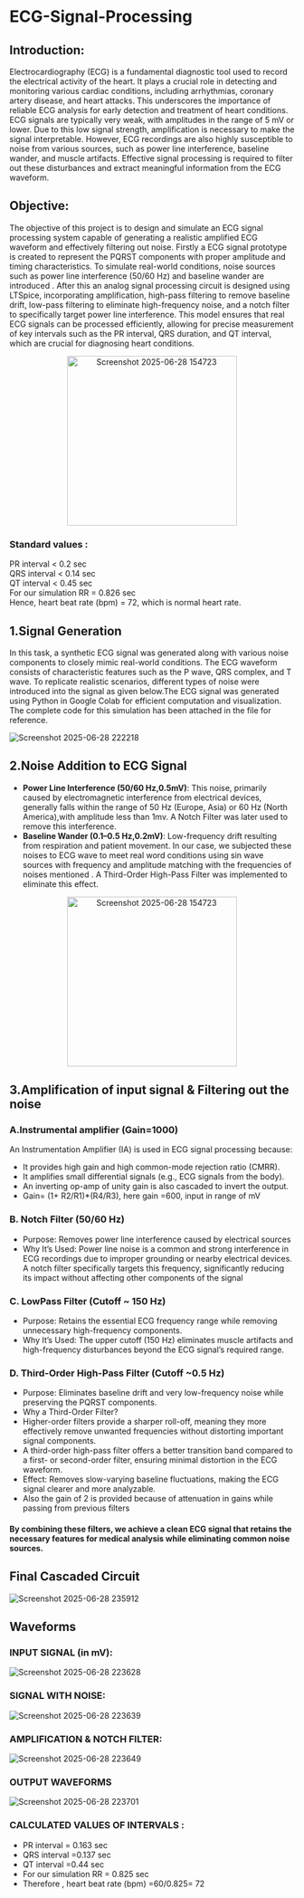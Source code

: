 # ECG-Signal-Processing
## Introduction:

Electrocardiography (ECG) is a fundamental diagnostic tool used to record the electrical activity of the heart. It plays a crucial role in detecting and monitoring various cardiac conditions, including arrhythmias, coronary artery disease, and heart attacks. This underscores the importance of reliable ECG analysis for early detection and treatment of heart conditions.
ECG signals are typically very weak, with amplitudes in the range of 5 mV or lower. Due to this low signal strength, amplification is necessary to make the signal interpretable. However, ECG recordings are also highly susceptible to noise from various sources, such as power line interference, baseline wander, and muscle artifacts. Effective signal processing is required to filter out these disturbances and extract meaningful information from the ECG waveform.

## Objective:
The objective of this project is to design and simulate an ECG signal processing system capable of generating a realistic amplified ECG waveform and effectively filtering out noise. Firstly a  ECG signal prototype is created to represent the PQRST components with proper amplitude and timing characteristics. To simulate real-world conditions, noise sources such as power line interference (50/60 Hz) and baseline wander are introduced . After this an analog signal processing circuit is designed using LTSpice, incorporating amplification, high-pass filtering to remove baseline drift, low-pass filtering to eliminate high-frequency noise, and a notch filter to specifically target power line interference. This model ensures that real ECG signals can be processed efficiently, allowing for precise measurement of key intervals such as the PR interval, QRS duration, and QT interval, which are crucial for diagnosing heart conditions.

<p align="center">
  <img src="https://github.com/user-attachments/assets/87b50219-4149-498c-a139-54f061fd0945" 
       alt="Screenshot 2025-06-28 154723" 
       width="300"/>  
  
### Standard values :  
PR interval < 0.2 sec  <br>
QRS interval < 0.14 sec  <br>
QT interval < 0.45 sec  <br>
For our simulation RR = 0.826 sec  <br>
Hence, heart beat rate (bpm) = 72, which is normal heart rate.

## 1.Signal Generation 
In this task, a synthetic ECG signal was generated along with various noise components to closely mimic real-world conditions. The ECG waveform consists of characteristic features such as the P wave, QRS complex, and T wave. To replicate realistic scenarios, different types of noise were introduced into the signal as given below.The ECG signal was generated using Python in Google Colab for efficient computation and visualization. The complete code for this simulation has been attached in the file for reference.

![Screenshot 2025-06-28 222218](https://github.com/user-attachments/assets/19bf6141-0097-4378-b211-baba03fdb960)

## 2.Noise Addition to ECG Signal 
* **Power Line Interference (50/60 Hz,0.5mV)**: This noise, primarily caused by electromagnetic interference from electrical devices, generally falls within the range of 50 Hz (Europe, Asia) or 60 Hz (North America),with amplitude less than 1mv. A Notch Filter was later used to remove this interference.
* **Baseline Wander (0.1–0.5 Hz,0.2mV)**: Low-frequency drift resulting from respiration and patient movement. In our case, we subjected these noises to ECG wave to meet real word conditions using sin wave sources with frequency and amplitude matching with the frequencies of noises mentioned . A Third-Order High-Pass Filter was implemented to eliminate this effect.
<p align="center">
  <img src="https://github.com/user-attachments/assets/8b9e381b-2820-4530-88f0-d7cbae6c4688" 
       alt="Screenshot 2025-06-28 154723" 
       width="300"/>  
  
 ## 3.Amplification of input signal & Filtering out the noise 
 ###   A.Instrumental amplifier (Gain=1000)
 An Instrumentation Amplifier (IA) is used in ECG signal processing because:
* It provides high gain and high common-mode rejection ratio (CMRR).
* It amplifies small differential signals (e.g., ECG signals from the body).
* An inverting op-amp of unity gain is also cascaded to invert the output.
* Gain= (1+ R2/R1)*(R4/R3), here gain =600, input in range of mV

### B. Notch Filter (50/60 Hz)
* Purpose: Removes power line interference caused by electrical sources 
* Why It’s Used: Power line noise is a common and strong interference in ECG recordings due to improper grounding or nearby electrical devices. A notch filter specifically    targets this frequency, significantly reducing its impact without affecting other components of the signal

### C. LowPass Filter (Cutoff ~ 150 Hz)
* Purpose: Retains the essential ECG frequency range while removing unnecessary high-frequency components.
* Why It’s Used: The upper cutoff (150 Hz) eliminates muscle artifacts and high-frequency disturbances beyond the ECG signal’s required range.

### D. Third-Order High-Pass Filter (Cutoff ~0.5 Hz)
* Purpose: Eliminates baseline drift and very low-frequency noise while preserving the PQRST components.
* Why a Third-Order Filter?
* Higher-order filters provide a sharper roll-off, meaning they more effectively remove unwanted frequencies without distorting important signal components.
* A third-order high-pass filter offers a better transition band compared to a first- or second-order filter, ensuring minimal distortion in the ECG waveform.
* Effect: Removes slow-varying baseline fluctuations, making the ECG signal clearer and more analyzable.
* Also the gain of 2 is provided because of  attenuation in gains while passing from previous filters 

#### By combining these filters, we achieve a clean ECG signal that retains the necessary features for medical analysis while eliminating common noise sources.

## Final Cascaded Circuit 
![Screenshot 2025-06-28 235912](https://github.com/user-attachments/assets/360913be-d951-40d9-9fee-74581687f5a1)


## Waveforms
### INPUT SIGNAL (in mV):
![Screenshot 2025-06-28 223628](https://github.com/user-attachments/assets/22f32034-5d1a-487d-b5a3-0ca792af5487)

### SIGNAL WITH NOISE:
![Screenshot 2025-06-28 223639](https://github.com/user-attachments/assets/a935121e-bf6f-4357-8b1d-0c1f042c401a)

### AMPLIFICATION & NOTCH FILTER:
![Screenshot 2025-06-28 223649](https://github.com/user-attachments/assets/14db6b52-2ad6-4daf-a193-23c92342e9c2)


### OUTPUT WAVEFORMS
![Screenshot 2025-06-28 223701](https://github.com/user-attachments/assets/9531acd3-3499-435b-99b6-ba2fb7ed96d1)

### CALCULATED VALUES OF INTERVALS :
* PR interval = 0.163 sec
* QRS interval =0.137 sec
* QT interval =0.44 sec
* For our simulation RR = 0.825 sec
* Therefore , heart beat rate (bpm) =60/0.825= 72 


